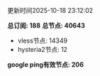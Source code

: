 更新时间2025-10-18 23:12:02

**总订阅: 188**
**总节点: 40643**
- vless节点: 14349
- hysteria2节点: 12

**google ping有效节点: 206**
